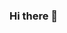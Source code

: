 ### Hi there 👋

<!--
**kimjieun990525/kimjieun990525** is a ✨ _special_ ✨ repository because its `README.md` (this file) appears on your GitHub profile.

Here are some ideas to get you started:

Skill
Python MySQL

ML/DL
NumPy Pandas Plotly scikit-learn

Use IDE
Jupyter Notebook Visual Studio Code

Hosting
AWS

- 🔭 I’m currently working on ...
- 🌱 I’m currently learning ...
- 👯 I’m looking to collaborate on ...
- 🤔 I’m looking for help with ...
- 💬 Ask me about ...
- 📫 How to reach me: ...
- 😄 Pronouns: ...
- ⚡ Fun fact: ...
-->
